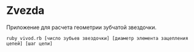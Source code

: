 Zvezda
================

Приложение для расчета геометрии зубчатой звездочки.

	ruby vivod.rb [число зубьев звездочки] [диаметр элемента зацепления цепей] [шаг цепи]